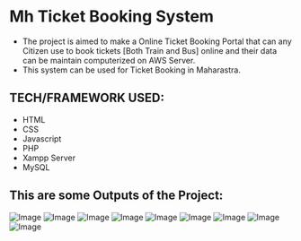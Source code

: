 # Mh Ticket Booking System
* The project is aimed to make a Online Ticket Booking Portal that can any Citizen use to book tickets [Both Train and Bus] online and their data can be maintain computerized on AWS Server.
* This system can be used for Ticket Booking in Maharastra.

## TECH/FRAMEWORK USED:
* HTML
* CSS
* Javascript
* PHP
* Xampp Server
* MySQL
## This are some Outputs of the Project:
![Image](https://github.com/user-attachments/assets/8ce90421-84b1-4007-84ba-0af357ab64d1)
![Image](https://github.com/user-attachments/assets/3ee348c2-a2cc-469a-a715-2995863f5a99)
![Image](https://github.com/user-attachments/assets/b7687c65-5bac-4e5b-ba50-9b16bd709477)
![Image](https://github.com/user-attachments/assets/5e144840-ad6b-46a0-bdaf-f1fad5a0c4f1)
![Image](https://github.com/user-attachments/assets/1f486cb1-ada3-4a92-8fef-51216f33bd2d)
![Image](https://github.com/user-attachments/assets/41bff652-4415-4a42-a495-f4ac6025e765)
![Image](https://github.com/user-attachments/assets/647d147f-cf3c-497b-ac34-bc652b144161)
![Image](https://github.com/user-attachments/assets/69bf47c1-14f8-4e86-acda-43d5c51e633b)
![Image](https://github.com/user-attachments/assets/9607fb53-6594-4b5c-95f5-e8466a87f627)


